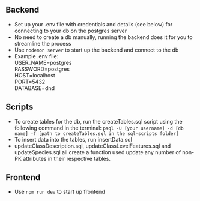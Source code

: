## Backend

- Set up your .env file with credentials and details (see below) for connecting to your db on the postgres server
- No need to create a db manually, running the backend does it for you to streamline the process
- Use `nodemon server` to start up the backend and connect to the db
- Example .env file:\
  USER_NAME=postgres\
  PASSWORD=postgres\
  HOST=localhost\
  PORT=5432\
  DATABASE=dnd

## Scripts

- To create tables for the db, run the createTables.sql script using the following command in the terminal: `psql -U [your username] -d [db name] -f [path to createTables.sql in the sql-scripts folder]`
- To insert data into the tables, run insertData.sql
- updateClassDescription.sql, updateClassLevelFeatures.sql and updateSpecies.sql all create a function used update any number of non-PK attributes in their respective tables.

## Frontend

- Use `npm run dev` to start up frontend